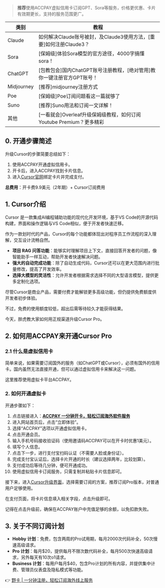 > **推荐**使用ACCPAY虚拟信用卡订阅GPT、Sora等服务，价格更优惠、卡片有效期更长，支持的服务范围更广。

| 类别       | 教程                                        |
|------------|---------------------------------------------|
| Claude     | 如何解决Claude账号被封，及Claude3使用方法，[重要]如何注册Claude3？ |
| Sora       | [保姆级]体验Sora模型的官方途径，4000字搞懂sora！      |
| ChatGPT    | [包教包会]国内ChatGPT账号注册教程，[绝对管用]教你一键注册官方GPT账号！  |
| Midjourney | [推荐]midjourney注册方式                   |
| Poe        | [保姆级]Poe订阅问题看这一篇就够了          |
| Suno       | [推荐]Suno用法和订阅一文详解！              |
| 其他       | [一看就会]Overleaf升级保姆级教程，如何订阅Youtube Premium？更多精彩   |

## 0. 开通步骤简述

升级Cursor的步骤简要总结如下：

1. 使用ACCPAY开通虚拟信用卡。
2. 开卡后，进入ACCPAY找到卡片信息。
3. 进入[Cursor官网](https://www.cursor.com/pricing)绑定卡片并完成支付。

**总费用**：开卡费9.9美元（2年期）+ Cursor订阅费用

## 1. Cursor介绍

Cursor 是一款集成AI编程辅助功能的现代化开发环境，基于VS Code的开源代码构建，界面和操作逻辑与VS Code相似，便于开发者快速迁移。

作为一款划时代的产品，Cursor的每个功能都体现出对程序员工作流程的深入理解，交互设计流畅自然。

- **项目 RAG 问答功能**：能够实时理解项目上下文，直接回答开发者的问题，像智能助手一样互动，帮助开发者快速解决问题。
- **强大的自动完成功能**：除了自动生成代码，Cursor还可以在更大范围内进行批量修改，提高了开发效率。
- **选择大模型的灵活性**：允许开发者根据需求选择不同的大型语言模型，提供更多定制化选项。

尽管Cursor是商业产品，需要付费才能解锁更多高级功能，但仍提供免费额度供开发者初步体验。

不过，免费的使用额度较低，超出后需等待较久才能获得结果。

今天，胖虎教大家如何用正规渠道升级Cursor Pro。

## 2. 如何用ACCPAY来开通Cursor Pro

### 2.1 什么是虚拟信用卡

简单来说，如果需要订阅国外的服务（如ChatGPT或Cursor），必须有国外的信用卡。国内虽然无法直接开通，但可以通过虚拟信用卡来解决这一问题。

这里推荐使用虚拟卡平台ACCPAY。

### 2. 如何开通虚拟卡

开通步骤如下：

1. 点击链接进入：**[ACCPAY 一分钟开卡，轻松订阅海外软件服务](https://bit.ly/bewildcard)**
2. 进入网站首页后，点击“立即体验”。
3. 选择“ACCPAY”选项以开通虚拟信用卡。
4. 点击开通会员。
5. 输入手机号码接收验证码（使用邀请码ACCPAY可以在开卡时优惠1美元）。
6. 填写个人信息。
7. 点击下一步，进行支付宝扫码认证（不需要人脸或身份证）。
8. 完成支付宝认证后，选择卡片开通的时长（建议选择两年，比较划算）。
9. 支付成功后等待几分钟，便可开通成功。
10. 使用虚拟信用卡订阅服务，只需复制并粘贴卡片信息即可。

接下来，进入[Cursor升级界面](https://www.cursor.com/pricing)，选择需要订阅的方案，推荐订阅Pro版本，对普通用户足够使用。

在支付页面，将卡片信息填入相关字段，点击升级即可。

记得在点击升级前，确保在ACCPAY账户中充值足够的余额，以免扣款失败。

## 3. 关于不同订阅计划

- **Hobby 计划**：免费，包含两周的Pro试用期，每月2000次代码补全，50次慢速高级请求。
- **Pro 计划**：每月$20，提供每月不限次数代码补全，每月500次快速高级请求，另外每天有10次o1请求。
- **Business 计划**：每用户每月$40，包含Pro计划的所有内容，并提供集中计费、管理员仪表盘及隐私模式等功能。

👉 [野卡 | 一分钟注册，轻松订阅海外线上服务](https://bit.ly/bewildcard)
